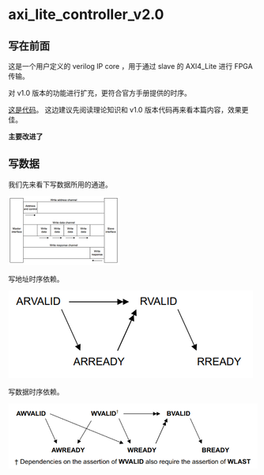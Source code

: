 # axi_lite_controller_v2.0

## 写在前面

这是一个用户定义的 verilog IP core ，用于通过 slave 的 AXI4_Lite 进行 FPGA 传输。

对 v1.0 版本的功能进行扩充，更符合官方手册提供的时序。

[这是代码](axi_lite_controller_v2.0.v)。
这边建议先阅读理论知识和 v1.0 版本代码再来看本篇内容，效果更佳。

**主要改进了**

## 写数据

我们先来看下写数据所用的通道。

![](./images/1.png)

写地址时序依赖。

![](./images/8.png)

写数据时序依赖。

![](./images/9.png)
